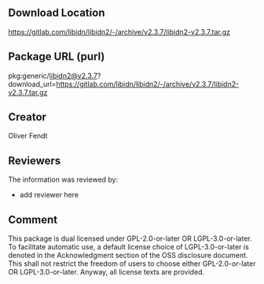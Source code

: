## Download Location

https://gitlab.com/libidn/libidn2/-/archive/v2.3.7/libidn2-v2.3.7.tar.gz

## Package URL (purl)

pkg:generic/libidn2@v2.3.7?download_url=https://gitlab.com/libidn/libidn2/-/archive/v2.3.7/libidn2-v2.3.7.tar.gz

## Creator

Oliver Fendt

## Reviewers

The information was reviewed by:

* add reviewer here

## Comment

This package is dual licensed under GPL-2.0-or-later OR LGPL-3.0-or-later. To facilitate automatic use, a default license choice of LGPL-3.0-or-later is denoted in the Acknowledgment section of the OSS disclosure document. This shall not restrict the freedom of users to choose either GPL-2.0-or-later OR LGPL-3.0-or-later. Anyway, all license texts are provided.

